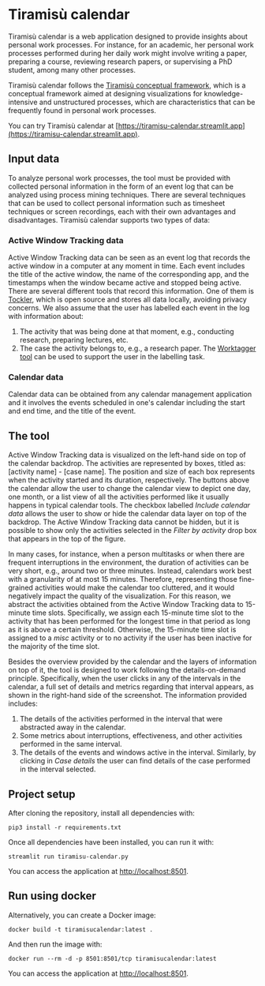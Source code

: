 # Tiramisù calendar

Tiramisù calendar is a web application designed to provide insights about personal work processes. For instance, for an academic, her personal work processes performed during her daily work might involve writing a paper, preparing a course, reviewing research papers, or supervising a PhD student, among many other processes. 

Tiramisù calendar follows the [Tiramisù conceptual framework](https://doi.org/10.1007/s10844-024-00875-8), which is a conceptual framework aimed at designing visualizations for knowledge-intensive and unstructured processes, which are characteristics that can be frequently found in personal work processes. 

You can try Tiramisù calendar at [https://tiramisu-calendar.streamlit.app](https://tiramisu-calendar.streamlit.app).

## Input data

To analyze personal work processes, the tool must be provided with collected personal information in the form of an event log that can be analyzed using process mining techniques. There are several techniques that can be used to collect personal information such as timesheet techniques or screen recordings, each with their own advantages and disadvantages. Tiramisù calendar supports two types of data:

### Active Window Tracking data
Active Window Tracking data can be seen as an event log that records the active window in a computer at any moment in time. Each event includes the title of the active window, the name of the corresponding app, and the timestamps when the window became active and stopped being active. There are several different tools that record this information. One of them is [Tockler](https://maygo.github.io/tockler/), which is open source and stores all data locally, avoiding privacy concerns. We also assume that the user has labelled each event in the log with information about:
1. The activity that was being done at that moment, e.g., conducting research, preparing lectures, etc.
2. The case the activity belongs to, e.g., a research paper. 
The [Worktagger tool](https://github.com/project-pivot/worktagger) can be used to support the user in the labelling task. 

### Calendar data
Calendar data can be obtained from any calendar management application and it involves the events scheduled in one's calendar including the start and end time, and the title of the event.

## The tool

Active Window Tracking data is visualized on the left-hand side on top of the calendar backdrop. The activities are represented by boxes, titled as: [activity name] - [case name]. The position and size of each box represents when the activity started and its duration, respectively. The buttons above the calendar allow the user to change the calendar view to depict one day, one month, or a list view of all the activities performed like it usually happens in typical calendar tools.
The checkbox labelled *Include calendar data* allows the user to show or hide the calendar data layer on top of the backdrop. The Active Window Tracking data cannot be hidden, but it is possible to show only the activities selected in the *Filter by activity* drop box that appears in the top of the figure. 

In many cases, for instance, when a person multitasks or when there are frequent interruptions in the environment, the duration of activities can be very short, e.g., around two or three minutes. Instead, calendars work best with a granularity of at most 15 minutes. Therefore, representing those fine-grained activities would make the calendar too cluttered, and it would negatively impact the quality of the visualization. For this reason, we abstract the activities obtained from the Active Window Tracking data to 15-minute time slots. Specifically, we assign each 15-minute time slot to the activity that has been performed for the longest time in that period as long as it is above a certain threshold. Otherwise, the 15-minute time slot is assigned to a *misc* activity or to no activity if the user has been inactive for the majority of the time slot. 

Besides the overview provided by the calendar and the layers of information on top of it, the tool is designed to work following the details-on-demand principle. Specifically, when the user clicks in any of the intervals in the calendar, a full set of details and metrics regarding that interval appears, as shown in the right-hand side of the screenshot. The information provided includes:
1. The details of the activities performed in the interval that were abstracted away in the calendar.
2. Some metrics about interruptions, effectiveness, and other activities performed in the same interval.
3. The details of the events and windows active in the interval. 
Similarly, by clicking in *Case details* the user can find details of the case performed in the interval selected. 

## Project setup

After cloning the repository, install all dependencies with:

```
pip3 install -r requirements.txt
```

Once all dependencies have been installed, you can run it with:

```
streamlit run tiramisu-calendar.py
```

You can access the application at [http://localhost:8501](http://localhost:8501).

## Run using docker

Alternatively, you can create a Docker image:

```
docker build -t tiramisucalendar:latest .
```

And then run the image with:

```
docker run --rm -d -p 8501:8501/tcp tiramisucalendar:latest
```

You can access the application at [http://localhost:8501](http://localhost:8501).